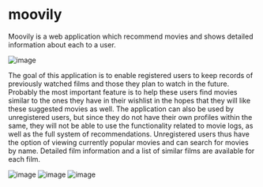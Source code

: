 # moovily
Moovily is a web application which recommend movies and shows detailed information about each to a user.

![image](https://user-images.githubusercontent.com/92410305/151185278-1033c67f-5f87-43cd-89fa-2ed55f882826.png)


The goal of this application is to enable registered users to keep records of previously watched films and those they plan to watch in the future. Probably the most important feature is to help these users find movies similar to the ones they have in their wishlist in the hopes that they will like these suggested movies as well. The application can also be used by unregistered users, but since they do not have their own profiles within the same, they will not be able to use the functionality related to movie logs, as well as the full system of recommendations. Unregistered users thus have the option of viewing currently popular movies and can search for movies by name. Detailed film information and a list of similar films are available for each film.

![image](https://user-images.githubusercontent.com/92410305/151185339-dc96116f-0e19-4343-ab43-6e0614acaca2.png)
![image](https://user-images.githubusercontent.com/92410305/151185388-6c7531fe-282c-416a-a12c-f254b6bb9d98.png)
![image](https://user-images.githubusercontent.com/92410305/151185422-29e00084-b9c9-48b1-b5a3-4981220e4818.png)
